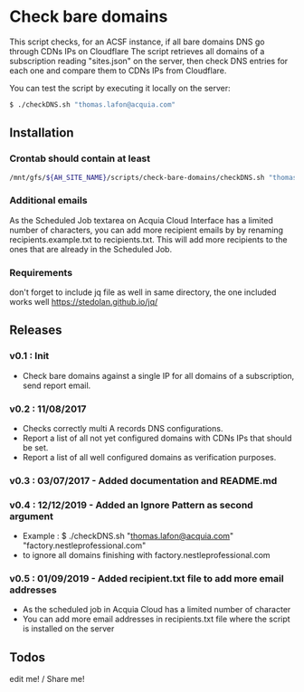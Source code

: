 # Check bare domains

This script checks, for an ACSF instance, if all bare domains DNS go through CDNs IPs on Cloudflare
The script retrieves all domains of a subscription reading "sites.json" on the server,
then check DNS entries for each one and compare them to CDNs IPs from Cloudflare.

You can test the script by executing it locally on the server:
```sh
$ ./checkDNS.sh "thomas.lafon@acquia.com"
```

## Installation

### Crontab should contain at least
```sh
/mnt/gfs/${AH_SITE_NAME}/scripts/check-bare-domains/checkDNS.sh "thomas.lafon@acquia.com" &>> /var/log/sites/${AH_SITE_NAME}/logs/$(hostname -s)/cron-checkDNS.log
```
### Additional emails
As the Scheduled Job textarea on Acquia Cloud Interface has a limited number of characters, you can add more recipient emails by by renaming recipients.example.txt to recipients.txt. This will add more recipients to the ones that are already in the Scheduled Job.

### Requirements
don't forget to include jq file as well in same directory, the one included works well
https://stedolan.github.io/jq/

## Releases
### v0.1 : Init
* Check bare domains against a single IP for all domains of a subscription, send report email.

### v0.2 : 11/08/2017
* Checks correctly multi A records DNS configurations.
* Report a list of all not yet configured domains with CDNs IPs that should be set.
* Report a list of all well configured domains as verification purposes.

### v0.3 : 03/07/2017 - Added documentation and README.md

### v0.4 : 12/12/2019 - Added an Ignore Pattern as second argument
* Example : $ ./checkDNS.sh "thomas.lafon@acquia.com" "factory.nestleprofessional.com"
* to ignore all domains finishing with factory.nestleprofessional.com

### v0.5 : 01/09/2019 - Added recipient.txt file to add more email addresses
* As the scheduled job in Acquia Cloud  has a limited number of character
* You can add more email addresses in recipients.txt file where the script is installed on the server

## Todos

edit me! / Share me!
